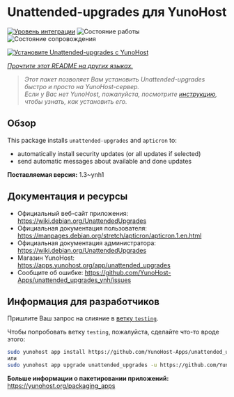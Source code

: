 <!--
Важно: этот README был автоматически сгенерирован <https://github.com/YunoHost/apps/tree/master/tools/readme_generator>
Он НЕ ДОЛЖЕН редактироваться вручную.
-->

# Unattended-upgrades для YunoHost

[![Уровень интеграции](https://dash.yunohost.org/integration/unattended_upgrades.svg)](https://ci-apps.yunohost.org/ci/apps/unattended_upgrades/) ![Состояние работы](https://ci-apps.yunohost.org/ci/badges/unattended_upgrades.status.svg) ![Состояние сопровождения](https://ci-apps.yunohost.org/ci/badges/unattended_upgrades.maintain.svg)

[![Установите Unattended-upgrades с YunoHost](https://install-app.yunohost.org/install-with-yunohost.svg)](https://install-app.yunohost.org/?app=unattended_upgrades)

*[Прочтите этот README на других языках.](./ALL_README.md)*

> *Этот пакет позволяет Вам установить Unattended-upgrades быстро и просто на YunoHost-сервер.*  
> *Если у Вас нет YunoHost, пожалуйста, посмотрите [инструкцию](https://yunohost.org/install), чтобы узнать, как установить его.*

## Обзор

This package installs `unattended-upgrades` and `apticron` to:

* automatically install security updates (or all updates if selected)
* send automatic messages about available and done updates


**Поставляемая версия:** 1.3~ynh1
## Документация и ресурсы

- Официальный веб-сайт приложения: <https://wiki.debian.org/UnattendedUpgrades>
- Официальная документация пользователя: <https://manpages.debian.org/stretch/apticron/apticron.1.en.html>
- Официальная документация администратора: <https://wiki.debian.org/UnattendedUpgrades>
- Магазин YunoHost: <https://apps.yunohost.org/app/unattended_upgrades>
- Сообщите об ошибке: <https://github.com/YunoHost-Apps/unattended_upgrades_ynh/issues>

## Информация для разработчиков

Пришлите Ваш запрос на слияние в [ветку `testing`](https://github.com/YunoHost-Apps/unattended_upgrades_ynh/tree/testing).

Чтобы попробовать ветку `testing`, пожалуйста, сделайте что-то вроде этого:

```bash
sudo yunohost app install https://github.com/YunoHost-Apps/unattended_upgrades_ynh/tree/testing --debug
или
sudo yunohost app upgrade unattended_upgrades -u https://github.com/YunoHost-Apps/unattended_upgrades_ynh/tree/testing --debug
```

**Больше информации о пакетировании приложений:** <https://yunohost.org/packaging_apps>
